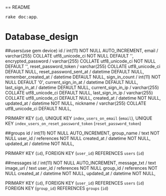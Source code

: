 == README

<!-- This README would normally document whatever steps are necessary to get the
application up and running.

Things you may want to cover:

* Ruby version

* System dependencies

* Configuration

* Database creation

* Database initialization

* How to run the test suite

* Services (job queues, cache servers, search engines, etc.)

* Deployment instructions

* ...


Please feel free to use a different markup language if you do not plan to run -->
<tt>rake doc:app</tt>.


# Database_design

##users(use gem device)
  id                       / int(11) NOT NULL AUTO_INCREMENT,
  email                    / varchar(255) COLLATE utf8_unicode_ci NOT NULL DEFAULT '',
  encrypted_password       / varchar(255) COLLATE utf8_unicode_ci NOT NULL DEFAULT '',
  reset_password_token     / varchar(255) COLLATE utf8_unicode_ci DEFAULT NULL,
  reset_password_sent_at   / datetime DEFAULT NULL,
  remember_created_at      / datetime DEFAULT NULL,
  sign_in_count            / int(11) NOT NULL DEFAULT '0',
  current_sign_in_at       / datetime DEFAULT NULL,
  last_sign_in_at          / datetime DEFAULT NULL,
  current_sign_in_ip       / varchar(255) COLLATE utf8_unicode_ci DEFAULT NULL,
  last_sign_in_ip          / varchar(255) COLLATE utf8_unicode_ci DEFAULT NULL,
  created_at               / datetime NOT NULL,
  updated_at               / datetime NOT NULL,
  nickname                 / varchar(255) COLLATE utf8_unicode_ci DEFAULT NULL,

  PRIMARY KEY (`id`),
  UNIQUE KEY `index_users_on_email` (`email`),
  UNIQUE KEY `index_users_on_reset_password_token` (`reset_password_token`)


##groups
  id          / int(11) NOT NULL AUTO_INCREMENT,
  group_name  / text NOT NULL
  user_id     / references NOT NULL
  created_at  / datetime NOT NULL,
  updated_at  / datetime NOT NULL,

  PRIMARY KEY (`id`),
  FOREIGN KEY (`user_id`) REFERENCES `users` (`id`)

##messages
  id          / int(11) NOT NULL AUTO_INCREMENT,
  message_txt / text
  image_url   / text
  user_id     / references NOT NULL
  group_id    / references NOT NULL
  created_at  / datetime NOT NULL,
  updated_at  / datetime NOT NULL,

  PRIMARY KEY (`id`),
  FOREIGN KEY (`user_id`) REFERENCES `users` (`id`)
  FOREIGN KEY (`group_id`) REFERENCES `groups` (`id`)




